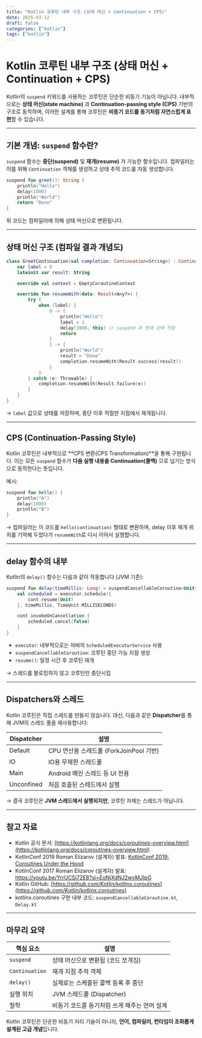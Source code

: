 ```yaml
---
title: "Kotlin 코루틴 내부 구조 (상태 머신 + Continuation + CPS)"
date: 2025-03-12
draft: false
categories: ["kotlin"]
tags: ["kotlin"]
---
```


# Kotlin 코루틴 내부 구조 (상태 머신 + Continuation + CPS)

Kotlin의 `suspend` 키워드를 사용하는 코루틴은 단순한 비동기 기능이 아닙니다. 내부적으로는 **상태 머신(state machine)** 과 **Continuation-passing style (CPS)** 기반의 구조로 동작하며, 이러한 설계를 통해 코루틴은 **비동기 코드를 동기처럼 자연스럽게 표현**할 수 있습니다.

---

## 기본 개념: `suspend` 함수란?

`suspend` 함수는 **중단(suspend)** 및 **재개(resume)** 가 가능한 함수입니다. 컴파일러는 이를 위해 `Continuation` 객체를 생성하고 상태 추적 코드를 자동 생성합니다.

```kotlin
suspend fun greet(): String {
    println("Hello")
    delay(1000)
    println("World")
    return "Done"
}
```

위 코드는 컴파일러에 의해 상태 머신으로 변환됩니다.

---

## 상태 머신 구조 (컴파일 결과 개념도)

```kotlin
class GreetContinuation(val completion: Continuation<String>) : Continuation<Any?> {
    var label = 0
    lateinit var result: String

    override val context = EmptyCoroutineContext

    override fun resumeWith(data: Result<Any?>) {
        try {
            when (label) {
                0 -> {
                    println("Hello")
                    label = 1
                    delay(1000, this) // suspend 후 현재 상태 저장
                    return
                }
                1 -> {
                    println("World")
                    result = "Done"
                    completion.resumeWith(Result.success(result))
                }
            }
        } catch (e: Throwable) {
            completion.resumeWith(Result.failure(e))
        }
    }
}
```

→ `label` 값으로 상태를 저장하며, 중단 이후 적절한 지점에서 재개됩니다.

---

## CPS (Continuation-Passing Style)

Kotlin 코루틴은 내부적으로 **CPS 변환(CPS Transformation)**을 통해 구현됩니다. 이는 모든 `suspend` 함수가 **다음 실행 내용을 Continuation(콜백)** 으로 넘기는 방식으로 동작한다는 뜻입니다.

예시:

```kotlin
suspend fun hello() {
    println("A")
    delay(1000)
    println("B")
}
```

→ 컴파일러는 이 코드를 `hello(continuation)` 형태로 변환하며, delay 이후 재개 위치를 기억해 두었다가 `resumeWith`로 다시 이어서 실행합니다.

---

## delay 함수의 내부

Kotlin의 `delay()` 함수는 다음과 같이 작동합니다 (JVM 기준):

```kotlin
suspend fun delay(timeMillis: Long) = suspendCancellableCoroutine<Unit> { cont ->
    val scheduled = executor.schedule({
        cont.resume(Unit)
    }, timeMillis, TimeUnit.MILLISECONDS)

    cont.invokeOnCancellation {
        scheduled.cancel(false)
    }
}
```

- `executor`: 내부적으로는 자바의 `ScheduledExecutorService` 사용
- `suspendCancellableCoroutine`: 코루틴 중단 가능 지점 생성
- `resume()`: 일정 시간 후 코루틴 재개

→ 스레드를 블로킹하지 않고 코루틴만 중단시킴

---

## Dispatchers와 스레드

Kotlin 코루틴은 직접 스레드를 만들지 않습니다. 대신, 다음과 같은 **Dispatcher**를 통해 JVM의 스레드 풀을 재사용합니다:

| Dispatcher | 설명                             |
| ---------- | ------------------------------ |
| Default    | CPU 연산용 스레드풀 (ForkJoinPool 기반) |
| IO         | IO용 무제한 스레드풀                   |
| Main       | Android 메인 스레드 등 UI 전용         |
| Unconfined | 처음 호출된 스레드에서 실행                |

→ 결국 코루틴은 **JVM 스레드에서 실행되지만**, 코루틴 자체는 스레드가 아닙니다.

---

## 참고 자료

- Kotlin 공식 문서: [https://kotlinlang.org/docs/coroutines-overview.html](https://kotlinlang.org/docs/coroutines-overview.html)
- KotlinConf 2019 Roman Elizarov (설계자) 발표: [KotlinConf 2019: Coroutines Under the Hood](https://www.youtube.com/watch?v=_hfBv0a09Jc)
- KotlinConf 2017 Roman Elizarov (설계자) 발표: https://youtu.be/YrrUCSi72E8?si=EoNjXdNJ2wvMJIpG
- Kotlin GitHub: [https://github.com/Kotlin/kotlinx.coroutines](https://github.com/Kotlin/kotlinx.coroutines)
- kotlinx.coroutines 구현 내부 코드: `suspendCancellableCoroutine.kt`, `Delay.kt`

---

## 마무리 요약

| 핵심 요소          | 설명                        |
| -------------- | ------------------------- |
| `suspend`      | 상태 머신으로 변환됨 (코드 쪼개짐)      |
| `Continuation` | 재개 지점 추적 객체               |
| `delay()`      | 실제로는 스케줄된 콜백 등록 후 중단      |
| 실행 위치          | JVM 스레드풀 (Dispatcher)     |
| 철학             | 비동기 코드를 동기처럼 쓰게 해주는 언어 설계 |

Kotlin 코루틴은 단순한 비동기 처리 기술이 아니라, **언어, 컴파일러, 런타임이 조화롭게 설계된 고급 개념**입니다.
